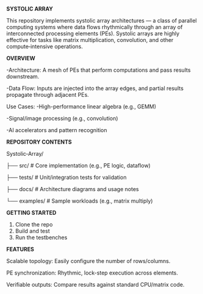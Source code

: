 **SYSTOLIC ARRAY**

This repository implements systolic array architectures — a class of parallel computing systems where data flows rhythmically through an array of interconnected processing elements (PEs). Systolic arrays are highly effective for tasks like matrix multiplication, convolution, and other compute‑intensive operations.

**OVERVIEW**

-Architecture: A mesh of PEs that perform computations and pass results downstream.

-Data Flow: Inputs are injected into the array edges, and partial results propagate through adjacent PEs.

Use Cases:
-High-performance linear algebra (e.g., GEMM)

-Signal/image processing (e.g., convolution)

-AI accelerators and pattern recognition

**REPOSITORY CONTENTS**

Systolic‑Array/

├── src/                   # Core implementation (e.g., PE logic, dataflow)

├── tests/                 # Unit/integration tests for validation

├── docs/                  # Architecture diagrams and usage notes

└── examples/              # Sample workloads (e.g., matrix multiply)

**GETTING STARTED**

1. Clone the repo
2. Build and test
3. Run the testbenches

**FEATURES**

Scalable topology: Easily configure the number of rows/columns.

PE synchronization: Rhythmic, lock-step execution across elements.

Verifiable outputs: Compare results against standard CPU/matrix code.




